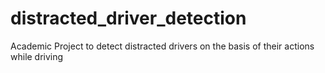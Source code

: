 # distracted_driver_detection
Academic Project to detect distracted drivers on the basis of their actions while driving
